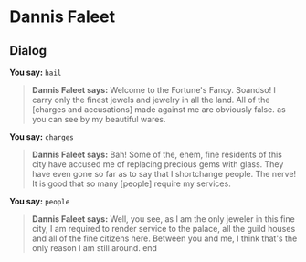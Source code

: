 # Dannis Faleet


## Dialog

**You say:** `hail`



>**Dannis Faleet says:** Welcome to the Fortune's Fancy. Soandso!  I carry only the finest jewels and jewelry in all the land.  All of the [charges and accusations] made against me are obviously false. as you can see by my beautiful wares.

**You say:** `charges`



>**Dannis Faleet says:** Bah!  Some of the, ehem, fine residents of this city have accused me of replacing precious gems with glass.  They have even gone so far as to say that I shortchange people.  The nerve!  It is good that so many [people] require my services.

**You say:** `people`



>**Dannis Faleet says:** Well, you see, as I am the only jeweler in this fine city, I am required to render service to the palace, all the guild houses and all of the fine citizens here.  Between you and me, I think that's the only reason I am still around.
end





